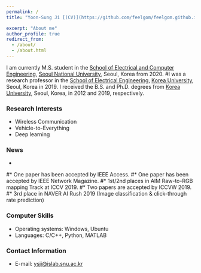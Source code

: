 ```yaml
---
permalink: /
title: "Yoon-Sung Ji [(CV)](https://github.com/feelgom/feelgom.github.io/raw/master/cv_ysji_snu.pdf)"

excerpt: "About me"
author_profile: true
redirect_from: 
  - /about/
  - /about.html
---
```


I am currently M.S. student in the [School of Electrical and Computer Engineering](https://ee.snu.ac.kr/), [Seoul National University](http://snu.ac.kr/), Seoul, Korea from 2020.
#I was a research professor in the [School of Electrical Engineering](https://ee.korea.ac.kr/), [Korea University](http://korea.ac.kr/mbshome/mbs/university/), Seoul, Korea in 2019. I received the B.S. and Ph.D. degrees from [Korea University](http://korea.ac.kr/mbshome/mbs/university/), Seoul, Korea, in 2012 and 2019, respectively.

### Research Interests
* Wireless Communication
* Vehicle-to-Everything
* Deep learning

### News
* 
#* One paper has been accepted by IEEE Access.
#* One paper has been accepted by IEEE Network Magazine.
#* 1st/2nd places in AIM Raw-to-RGB mapping Track at ICCV 2019.
#* Two papers are accepted by ICCVW 2019.
#* 3rd place in NAVER AI Rush 2019 (Image classification & click-through rate prediction)

### Computer Skills
* Operating systems: Windows, Ubuntu
* Languages: C/C++, Python, MATLAB

### Contact Information
* E-mail: ysji@islab.snu.ac.kr
